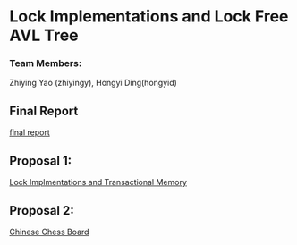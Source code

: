 # Lock Implementations and Lock Free AVL Tree
### Team Members: 
Zhiying Yao (zhiyingy), Hongyi Ding(hongyid)

## Final Report
[final report](https://github.com/zhiyingy/zhiyingy.github.io/blob/zhiyingy-proposal/final.md)

## Proposal 1:
[Lock Implmentations and Transactional Memory](https://github.com/zhiyingy/zhiyingy.github.io/blob/master/lock.md)

## Proposal 2:
[Chinese Chess Board](https://github.com/zhiyingy/zhiyingy.github.io/blob/master/CChess.md)

